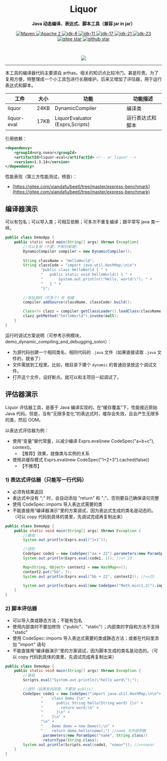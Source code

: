
<h1 align="center" style="text-align:center;">
Liquor
</h1>
<p align="center">
	<strong>Java 动态编译、表达式、脚本工具（兼容 jar in jar）</strong>
</p>
<p align="center">
    <a target="_blank" href="https://central.sonatype.com/search?q=org.noear%liquor">
        <img src="https://img.shields.io/maven-central/v/org.noear/liquor.svg?label=Maven%20Central" alt="Maven" />
    </a>
    <a target="_blank" href="LICENSE">
		<img src="https://img.shields.io/:License-Apache2-blue.svg" alt="Apache 2" />
	</a>
    <a target="_blank" href="https://www.oracle.com/java/technologies/javase/javase-jdk8-downloads.html">
		<img src="https://img.shields.io/badge/JDK-8-green.svg" alt="jdk-8" />
	</a>
    <a target="_blank" href="https://www.oracle.com/java/technologies/javase/jdk11-archive-downloads.html">
		<img src="https://img.shields.io/badge/JDK-11-green.svg" alt="jdk-11" />
	</a>
    <a target="_blank" href="https://www.oracle.com/java/technologies/javase/jdk17-archive-downloads.html">
		<img src="https://img.shields.io/badge/JDK-17-green.svg" alt="jdk-17" />
	</a>
    <a target="_blank" href="https://www.oracle.com/java/technologies/javase/jdk21-archive-downloads.html">
		<img src="https://img.shields.io/badge/JDK-21-green.svg" alt="jdk-21" />
	</a>
    <a target="_blank" href="https://www.oracle.com/java/technologies/javase/jdk23-archive-downloads.html">
		<img src="https://img.shields.io/badge/JDK-23-green.svg" alt="jdk-23" />
	</a>
    <br />
    <a target="_blank" href='https://gitee.com/noear/liquor/stargazers'>
		<img src='https://gitee.com/noear/liquor/badge/star.svg' alt='gitee star'/>
	</a>
    <a target="_blank" href='https://github.com/noear/liquor/stargazers'>
		<img src="https://img.shields.io/github/stars/noear/liquor.svg?style=flat&logo=github" alt="github star"/>
	</a>
</p>

<br/>
<p align="center">
	<a href="https://jq.qq.com/?_wv=1027&k=kjB5JNiC">
	<img src="https://img.shields.io/badge/QQ交流群-22200020-orange"/></a>
</p>

<hr>


本工具的编译器代码主要源自 arthas。相关的知识点比较冷门，甚是珍贵。为了复用方便，特整理成一个小工具包进行长期维护。后来又增加了评估器，用于运行表达式和脚本。



| 工件             | 大小   | 功能                              | 功能描述     |
|----------------|------|---------------------------------|----------|
| liquor         | 24KB | DynamicCompiler                 | 编译类      |
| liquor-eval    | 17KB | LiquorEvaluator (Exprs,Scripts) | 运行表达式和脚本 |


引用依赖：

```xml
<dependency>
    <groupId>org.noear</groupId>
    <artifactId>liquor-eval</artifactId> <!-- or liquor -->
    <version>1.3.14</version>
</dependency>
```

性能表现（第三方性能测试，榜首）：

* [https://gitee.com/xiandafu/beetl/tree/master/express-benchmark](https://gitee.com/xiandafu/beetl/tree/master/express-benchmark)

## 编译器演示

可以有包名；可以导入类；可相互依赖；可多次不重复编译；跟平常写 java 类一样。

```java
public class DemoApp {
    public static void main(String[] args) throws Exception{
        //可以复用（不要，不断的新建）
        DynamicCompiler compiler = new DynamicCompiler();
        
        String className = "HelloWorld";
        String classCode = "import java.util.HashMap;\n\n"+
                "public class HelloWorld { " +
                "   public static void helloWorld() { " +
                "       System.out.println(\"Hello, world!\"); " +
                "   } " +
                "}";
        
        //添加源码（可多个）并 构建
        compiler.addSource(className, classCode).build();

        Class<?> clazz = compiler.getClassLoader().loadClass(className);
        clazz.getMethod("helloWorld").invoke(null);
    }
}
```

运行时调试方案说明（可参考示例模块，demo_dynamic_compiling_and_debugging_solon）：

* 为源代码创建一个相同类名、相同代码的 `.java` 文件（如果直接读取 `.java` 文件的，就省了）
* 文件需放到工程里。比如，根目录下建个 `dynamic` 的普通目录放这个调试文件。
* 打开这个文件，设好断点。就可以和主项目一起调试了。

## 评估器演示

Liquor 评估器工具，是基于 Java 编译实现的。在“缓存覆盖”下，性能接近原始 Java 代码。但是，当有“无限多变化”的表达式时，缓存会失效，且会产生无限多的类，然后 OOM。

以表达式评估器为例：

* 使用“变量”替代常量，以减少编译 Exprs.eval(new CodeSpec("a+b+c"), context)。
  * 【推荐】效果，就像类与实例的关系
* 使用非缓存模式 Exprs.eval(new CodeSpec("1+2+3").cached(false))
  * 【不推荐】

### 1) 表达式评估器（只能写一行代码）

* 必须有结果返回
* 表达式中没有 ";" 时，会自动添加 "return" 和 ";"。否则要自己确保语句完整
* 使用 CodeSpec::imports 导入表达式需要的类
* 不能直接用“编译器演示”里的方案调试，因为表达式生成的类名是动态的。（可以 copy 代码到具体的类里，先调试完成再复制出来）


```java
public class DemoApp {
    public static void main(String[] args) throws Exception {
        //基础
        System.out.println(Exprs.eval("1+1"));

        //进阶
        CodeSpec code1 = new CodeSpec("aa + 22").parameters(new ParamSpec("aa", Integer.class));
        System.out.println(Exprs.eval(code1, 1)); //=> 23

        Map<String, Object> context2 = new HashMap<>();
        context2.put("bb", 3);
        System.out.println(Exprs.eval("bb + 22", context2)); //=>25

        System.out.println(Exprs.eval(new CodeSpec("Math.min(1,2)").imports(Math.class))); //=>1
    }
}
```

### 2) 脚本评估器

* 可以导入类或静态方法；不能有包名
* 使用内部类时不要加修饰（"public"、"static"）；内部类的字段和方法不支持 "static"
* 使用 CodeSpec::imports 导入表达式需要的类或静态方法；或者在代码里添加 "import" 语句
* 不能直接用“编译器演示”里的方案调试，因为脚本生成的类名是动态的。（可以 copy 代码到具体的类里，先调试完成再复制出来）

```java
public class DemoApp {
    public static void main(String[] args) throws Exception {
        //基础
        Scripts.eval("System.out.println(\"hello word\");");

        //进阶（如果有内部类，不要加 public）
        CodeSpec code1 = new CodeSpec("import java.util.HashMap;\n\n"+
                "    class Demo {\n" +
                "      public String hello(String word) {\n" +
                "        return word;\n" +
                "      }\n" +
                "    }\n" +
                "\n" +
                "    Demo demo = new Demo();\n" +
                "    return demo.hello(name);") //name 为外部参数
                .parameters(new ParamSpec("name", String.class))
                .returnType(String.class);
        System.out.println(Scripts.eval(code1, "noear")); //=>noear
    }
}
```
